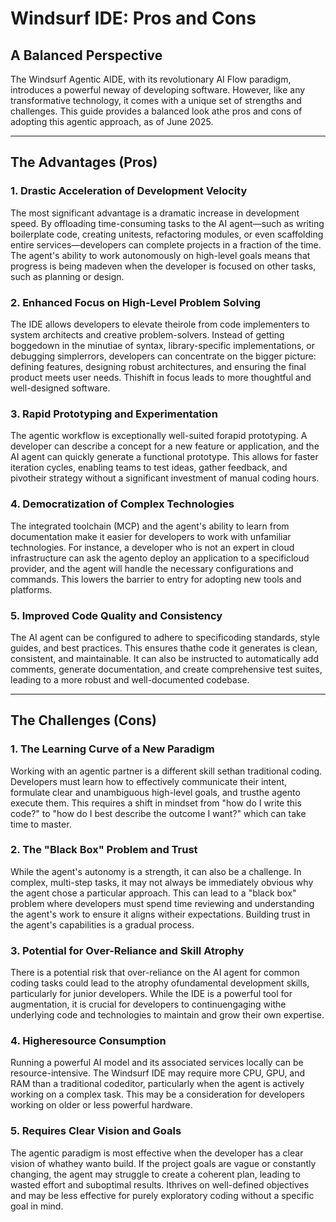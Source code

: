 # Windsurf IDE: Pros and Cons

## A Balanced Perspective

The Windsurf Agentic AIDE, with its revolutionary AI Flow paradigm, introduces a powerful neway of developing software. However, like any transformative technology, it comes with a unique set of strengths and challenges. This guide provides a balanced look athe pros and cons of adopting this agentic approach, as of June 2025.

--- 

## The Advantages (Pros)

### 1. Drastic Acceleration of Development Velocity
The most significant advantage is a dramatic increase in development speed. By offloading time-consuming tasks to the AI agent—such as writing boilerplate code, creating unitests, refactoring modules, or even scaffolding entire services—developers can complete projects in a fraction of the time. The agent's ability to work autonomously on high-level goals means that progress is being madeven when the developer is focused on other tasks, such as planning or design.

### 2. Enhanced Focus on High-Level Problem Solving
The IDE allows developers to elevate theirole from code implementers to system architects and creative problem-solvers. Instead of getting boggedown in the minutiae of syntax, library-specific implementations, or debugging simplerrors, developers can concentrate on the bigger picture: defining features, designing robust architectures, and ensuring the final product meets user needs. Thishift in focus leads to more thoughtful and well-designed software.

### 3. Rapid Prototyping and Experimentation
The agentic workflow is exceptionally well-suited forapid prototyping. A developer can describe a concept for a new feature or application, and the AI agent can quickly generate a functional prototype. This allows for faster iteration cycles, enabling teams to test ideas, gather feedback, and pivotheir strategy without a significant investment of manual coding hours.

### 4. Democratization of Complex Technologies
The integrated toolchain (MCP) and the agent's ability to learn from documentation make it easier for developers to work with unfamiliar technologies. For instance, a developer who is not an expert in cloud infrastructure can ask the agento deploy an application to a specificloud provider, and the agent will handle the necessary configurations and commands. This lowers the barrier to entry for adopting new tools and platforms.

### 5. Improved Code Quality and Consistency
The AI agent can be configured to adhere to specificoding standards, style guides, and best practices. This ensures thathe code it generates is clean, consistent, and maintainable. It can also be instructed to automatically add comments, generate documentation, and create comprehensive test suites, leading to a more robust and well-documented codebase.

--- 

## The Challenges (Cons)

### 1. The Learning Curve of a New Paradigm
Working with an agentic partner is a different skill sethan traditional coding. Developers must learn how to effectively communicate their intent, formulate clear and unambiguous high-level goals, and trusthe agento execute them. This requires a shift in mindset from "how do I write this code?" to "how do I best describe the outcome I want?" which can take time to master.

### 2. The "Black Box" Problem and Trust
While the agent's autonomy is a strength, it can also be a challenge. In complex, multi-step tasks, it may not always be immediately obvious why the agent chose a particular approach. This can lead to a "black box" problem where developers must spend time reviewing and understanding the agent's work to ensure it aligns witheir expectations. Building trust in the agent's capabilities is a gradual process.

### 3. Potential for Over-Reliance and Skill Atrophy
There is a potential risk that over-reliance on the AI agent for common coding tasks could lead to the atrophy ofundamental development skills, particularly for junior developers. While the IDE is a powerful tool for augmentation, it is crucial for developers to continuengaging withe underlying code and technologies to maintain and grow their own expertise.

### 4. Higheresource Consumption
Running a powerful AI model and its associated services locally can be resource-intensive. The Windsurf IDE may require more CPU, GPU, and RAM than a traditional codeditor, particularly when the agent is actively working on a complex task. This may be a consideration for developers working on older or less powerful hardware.

### 5. Requires Clear Vision and Goals
The agentic paradigm is most effective when the developer has a clear vision of whathey wanto build. If the project goals are vague or constantly changing, the agent may struggle to create a coherent plan, leading to wasted effort and suboptimal results. Ithrives on well-defined objectives and may be less effective for purely exploratory coding without a specific goal in mind.

